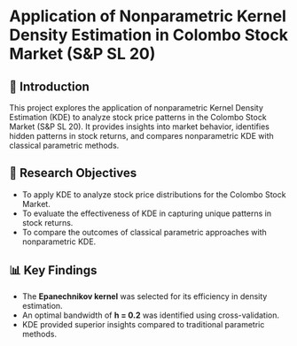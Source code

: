 # Application of Nonparametric Kernel Density Estimation in Colombo Stock Market (S&P SL 20)

## 📜 Introduction
This project explores the application of nonparametric Kernel Density Estimation (KDE) to analyze stock price patterns in the Colombo Stock Market (S&P SL 20). It provides insights into market behavior, identifies hidden patterns in stock returns, and compares nonparametric KDE with classical parametric methods.

## 🎯 Research Objectives
- To apply KDE to analyze stock price distributions for the Colombo Stock Market.
- To evaluate the effectiveness of KDE in capturing unique patterns in stock returns.
- To compare the outcomes of classical parametric approaches with nonparametric KDE.

## 📊 Key Findings
- The **Epanechnikov kernel** was selected for its efficiency in density estimation.
- An optimal bandwidth of **h = 0.2** was identified using cross-validation.
- KDE provided superior insights compared to traditional parametric methods.
